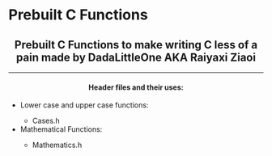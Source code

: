 # Prebuilt C Functions

<div align="center">
<h2>
    Prebuilt C Functions to make writing C less of a pain made by DadaLittleOne AKA Raiyaxi Ziaoi
</h2>
<hr>
</div>

<div align="center">

#### Header files and their uses:

</div>

<ul>
    <li>
        Lower case and upper case functions:
    </li>
    <ul><li>Cases.h</li></ul>
    <li>
        Mathematical Functions:
    </li>
    <ul><li>Mathematics.h</li></ul>
</ul>
